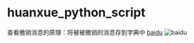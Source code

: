 # huanxue_python_script
查看撤销消息的原理：将被被撤销的消息存到字典中
[baidu](http://baidu.com)
![baidu](http://www.baidu.com/img/bdlogo.gif)

